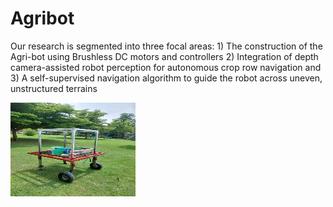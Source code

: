# Agribot
Our research is segmented into three focal areas: 1) The construction of the Agri-bot using Brushless DC motors and controllers 2) Integration of depth camera-assisted robot perception for autonomous crop row navigation and 3) A self-supervised navigation algorithm to guide the robot across uneven, unstructured terrains

<img src="https://github.com/alam121/Agribot/blob/main/Front.jpeg" alt="Your Image Description" width="200" height="150">
